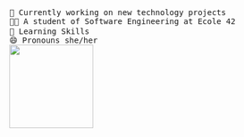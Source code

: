 <pre>


🔭 Currently working on new technology projects
👩‍🎓 A student of Software Engineering at Ecole 42
🧠 Learning Skills <img height="15em" src="https://img.shields.io/badge/C-0D1117?style=for-the-badge&logo=c&logoColor=ab3f27"/><img height="15em" src="https://img.shields.io/badge/HTML-0D1117?style=for-the-badge&logo=html5&logoColor=e34c26"/><img height="15em" src="https://img.shields.io/badge/Css-0D1117?style=for-the-badge&logo=css3&logoColor=blue"/><img height="15em" src="https://img.shields.io/badge/Javascript-0D1117?style=for-the-badge&logo=javascript&logoColor=f1df3a"/><img height="15em" src="https://img.shields.io/badge/React-0D1117?style=for-the-badge&logo=react&logoColor=61dfbf"/><img height="15em" src="https://img.shields.io/badge/TypeScript-0D1117?style=for-the-badge&logo=typescript&logoColor=4e78c4"/><img height="15em" src="https://img.shields.io/badge/git-0D1117?style=for-the-badge&logo=git&logoColor=f1502f"/><img height="15em" src="https://img.shields.io/badge/Markdown-0D1117?style=for-the-badge&logo=markdown&logoColor=5aa132"/>
😄 Pronouns she/her
<div><img height="150em" src="https://github-readme-stats.vercel.app/api/top-langs/?username=carlalrfranca&layout=compact&langs_count=7&border_color=0D1117&bg_color=0D1117&title_color=8f989f&text_color=8f989f&icon_color=b55c5e"/></div>
</pre>
 
